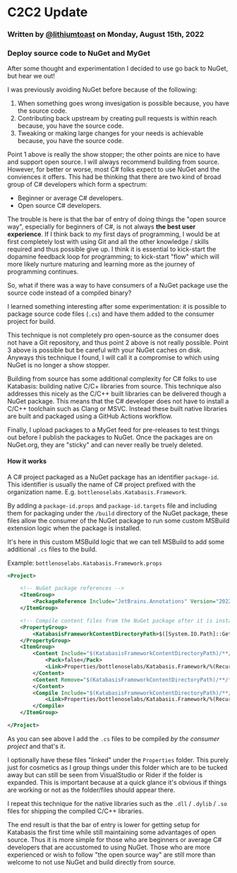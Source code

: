 # C2C2 Update

### Written by [@lithiumtoast](https://github.com/lithiumtoast) on Monday, August 15th, 2022

### Deploy source code to NuGet and MyGet

After some thought and experimentation I decided to use go back to NuGet, but hear we out!

I was previously avoiding NuGet before because of the following:

1. When something goes wrong invesigation is possible because, you have the source code.
2. Contributing back upstream by creating pull requests is within reach because, you have the source code.
3. Tweaking or making large changes for your needs is achievable because, you have the source code.
 
Point 1 above is really the show stopper; the other points are nice to have and support open source. I will always recommend building from source. However, for better or worse, most C# folks expect to use NuGet and the conviences it offers. This had be thinking that there are two kind of broad group of C# developers which form a spectrum: 

- Beginner or average C# developers.
- Open source C# developers.

The trouble is here is that the bar of entry of doing things the "open source way", especially for beginners of C#, is not always **the best user experience**. If I think back to my first days of programming, I would be at first completely lost with using Git and all the other knowledge / skills required and thus possible give up. I think it is essential to kick-start the dopamine feedback loop for programming; to kick-start "flow" which will more likely nurture maturing and learning more as the journey of programming continues.

So, what if there was a way to have consumers of a NuGet package use the source code instead of a compiled binary?

I learned something interesting after some experimentation: it is possible to package source code files (`.cs`) and have them added to the consumer project for build.

This technique is not completely pro open-source as the consumer does not have a Git repository, and thus point 2 above is not really possible. Point 3 above is possible but be careful with your NuGet caches on disk. Anyways this technique I found, I will call it a compromise to which using NuGet is no longer a show stopper.

Building from source has some additional complexity for C# folks to use Katabasis: building native C/C+ libraries from source. This technique also addresses this nicely as the C/C++ built libraries can be delivered though a NuGet package. This means that the C# developer does not have to install a C/C++ toolchain such as Clang or MSVC. Instead these built native libraries are built and packaged using a GitHub Actions workflow.

Finally, I upload packages to a MyGet feed for pre-releases to test things out before I publish the packages to NuGet. Once the packages are on NuGet.org, they are "sticky" and can never really be truely deleted.

#### How it works

A C# project packaged as a NuGet package has an identifier `package-id`. This identifier is usually the name of C# project prefixed with the organization name. E.g. `bottlenoselabs.Katabasis.Framework`.

By adding a `package-id.props` and `package-id.targets` file and including them for packaging under the `/build` directory of the NuGet package, these files allow the consumer of the NuGet package to run some custom MSBuild extension logic when the package is installed.

It's here in this custom MSBuild logic that we can tell MSBuild to add some additional `.cs` files to the build.

Example: `bottlenoselabs.Katabasis.Framework.props`
```xml
<Project>

    <!-- NuGet package references -->
    <ItemGroup>
        <PackageReference Include="JetBrains.Annotations" Version="2022.1.0" />
    </ItemGroup>

    <!-- Compile content files from the NuGet package after it is installed (expanded on disk) -->
    <PropertyGroup>
        <KatabasisFrameworkContentDirectoryPath>$([System.IO.Path]::GetFullPath('$(MSBuildThisFileDirectory)/../content'))</KatabasisFrameworkContentDirectoryPath>
    </PropertyGroup>
    <ItemGroup>
        <Content Include="$(KatabasisFrameworkContentDirectoryPath)/**/*.*">
            <Pack>false</Pack>
            <Link>Properties/bottlenoselabs/Katabasis.Framework/%(RecursiveDir)%(Filename)%(Extension)</Link>
        </Content>
        <Content Remove="$(KatabasisFrameworkContentDirectoryPath)/**/*.cs">
        </Content>
        <Compile Include="$(KatabasisFrameworkContentDirectoryPath)/**/*.cs" >
            <Link>Properties/bottlenoselabs/Katabasis.Framework/%(RecursiveDir)%(Filename)%(Extension)</Link>
        </Compile>
    </ItemGroup>

</Project>
```

As you can see above I add the `.cs` files to be compiled *by the consumer project* and that's it. 

I optionally have these files "linked" under the `Properties` folder. This purely just for cosmetics as I group things under this folder which are to be tucked away but can still be seen from VisualStudio or Rider if the folder is expanded. This is important because at a quick glance it's obvious if things are working or not as the folder/files should appear there.

I repeat this technique for the native libraries such as the `.dll` / `.dylib` / `.so` files for shipping the compiled C/C++ libraries.

The end result is that the bar of entry is lower for getting setup for Katabasis the first time while still maintaining some advantages of open source. Thus it is more simple for those who are beginners or average C# developers that are accustomed to using NuGet. Those who are more experienced or wish to follow "the open source way" are still more than welcome to not use NuGet and build directly from source.
